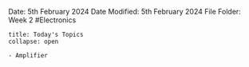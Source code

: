 Date: 5th February 2024
Date Modified: 5th February 2024
File Folder: Week 2
#Electronics

```ad-abstract
title: Today's Topics
collapse: open

- Amplifier

```
